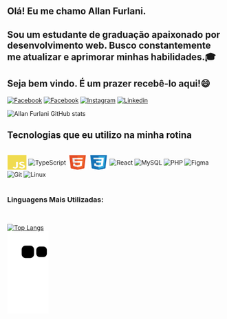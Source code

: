 ## Olá! Eu me chamo Allan Furlani. 
## Sou um estudante de graduação apaixonado por desenvolvimento web. Busco constantemente me atualizar e aprimorar minhas habilidades.🎓
## Seja bem vindo. É um prazer recebê-lo aqui!😄





[![Facebook](https://img.shields.io/badge/WhatsApp-25D366?style=for-the-badge&logo=whatsapp&logoColor=white)](https://wa.me/27998859003)
[![Facebook](https://img.shields.io/badge/Facebook-1877F2?style=for-the-badge&logo=facebook&logoColor=white)](https://www.facebook.com/allan.furlani)
[![Instagram](https://img.shields.io/badge/Instagram-E4405F?style=for-the-badge&logo=instagram&logoColor=white)](https://www.instagram.com/allan_furlani/)
[![Linkedin](https://img.shields.io/badge/LinkedIn-0077B5?style=for-the-badge&logo=linkedin&logoColor=white)](https://www.linkedin.com/in/allan-furlani-b91126223/)

![Allan Furlani GitHub stats](https://github-readme-stats.vercel.app/api?username=Allan182&show_icons=true&theme=tokyonight&count_private=true)

## Tecnologias que eu utilizo na minha rotina




<div style="display: inline_block"><br>
  <img align="center" alt="JS" height="35" width="45" src="https://raw.githubusercontent.com/devicons/devicon/master/icons/javascript/javascript-plain.svg">
  <img   align="center" height="35" width="45"  alt="TypeScript" src="https://cdn.jsdelivr.net/gh/devicons/devicon/icons/typescript/typescript-original.svg" />
  <img align="center" alt="HTML" height="35" width="45" src="https://raw.githubusercontent.com/devicons/devicon/master/icons/html5/html5-original.svg">
  <img align="center" alt="CSS" height="35" width="45" src="https://raw.githubusercontent.com/devicons/devicon/master/icons/css3/css3-original.svg">
  <img  align="center" height="35" width="45"  alt="React" src="https://cdn.jsdelivr.net/gh/devicons/devicon/icons/react/react-original.svg" />
<img  align="center" height="35" width="45"  alt="MySQL" src="https://cdn.jsdelivr.net/gh/devicons/devicon/icons/mysql/mysql-original.svg" />
<img  align="center" height="35" width="45"  alt="PHP"
src="o" />
<img  align="center" height="35" width="45"  alt="Figma"
src="https://cdn.jsdelivr.net/gh/devicons/devicon/icons/figma/figma-original.svg" />
<img   align="center" height="35" width="45"  alt="Git" 
src="https://cdn.jsdelivr.net/gh/devicons/devicon/icons/git/git-original.svg" />
<img align="center" height="35" width="45"  alt="Linux"  
src="https://cdn.jsdelivr.net/gh/devicons/devicon/icons/linux/linux-original.svg" />



</div>
  
<br/>

### Linguagens Mais Utilizadas:
<br>

[![Top Langs](https://github-readme-stats.vercel.app/api/top-langs/?username=Allan182&layout=compact)](https://github.com/Allan182/)
<br/>
![snake gif](https://github.com/Allan182/Allan182/blob/output/github-contribution-grid-snake.svg)
